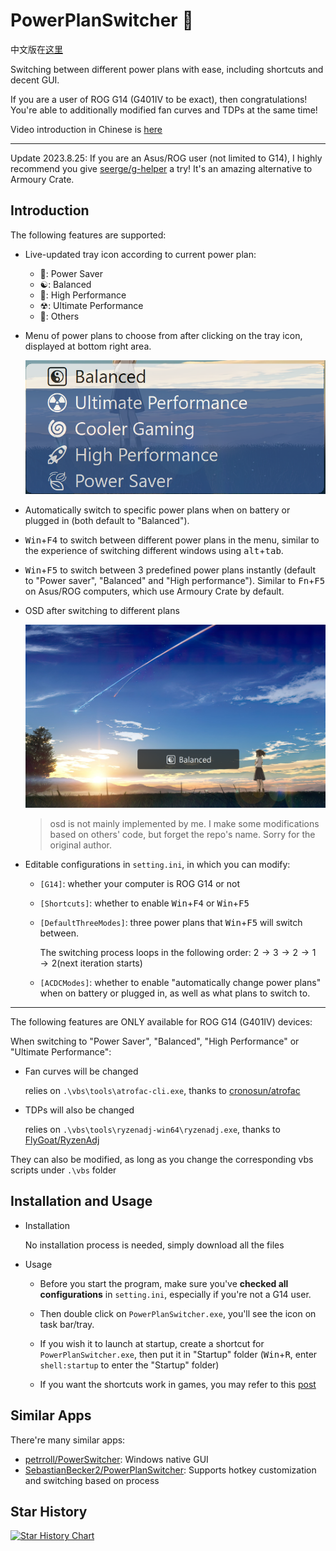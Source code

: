 ﻿# PowerPlanSwitcher 🔋
中文版在[这里](README_cn.md)

Switching between different power plans with ease, including shortcuts and decent GUI.

If you are a user of ROG G14 (G401IV to be exact), then congratulations! You're able to additionally modified fan curves and TDPs at the same time!

Video introduction in Chinese is [here](https://www.bilibili.com/video/BV17N4y1c73i)

---

Update 2023.8.25: If you are an Asus/ROG user (not limited to G14), I highly recommend you give [seerge/g-helper](https://github.com/seerge/g-helper) a try! It's an amazing alternative to Armoury Crate. 


## Introduction

The following features are supported:

- Live-updated tray icon according to current power plan:
    - 🍃: Power Saver
    - ☯️: Balanced
    - 🚀: High Performance
    - ☢: Ultimate Performance
    - 🔋: Others
- Menu of power plans to choose from after clicking on the tray icon, displayed at bottom right area.

    ![](https://raw.githubusercontent.com/Ladbaby/PowerPlanSwitcher/master/image/2022-08-07-20-17-49.png)
- Automatically switch to specific power plans when on battery or plugged in (both default to "Balanced").
- <kbd>Win</kbd>+<kbd>F4</kbd> to switch between different power plans in the menu, similar to the experience of switching different windows using <kbd>alt</kbd>+<kbd>tab</kbd>.
- <kbd>Win</kbd>+<kbd>F5</kbd> to switch between 3 predefined power plans instantly (default to "Power saver", "Balanced" and "High performance"). Similar to <kbd>Fn</kbd>+<kbd>F5</kbd> on Asus/ROG computers, which use Armoury Crate by default.
- OSD after switching to different plans

    ![](https://raw.githubusercontent.com/Ladbaby/PowerPlanSwitcher/master/image/Screenshot%20(21).png)

    > osd is not mainly implemented by me. I make some modifications based on others' code, but forget the repo's name. Sorry for the original author.
- Editable configurations in `setting.ini`, in which you can modify:
    - `[G14]`: whether your computer is ROG G14 or not
    - `[Shortcuts]`: whether to enable <kbd>Win</kbd>+<kbd>F4</kbd> or <kbd>Win</kbd>+<kbd>F5</kbd>
    - `[DefaultThreeModes]`: three power plans that <kbd>Win</kbd>+<kbd>F5</kbd> will switch between. 

        The switching process loops in the following order: $2\rightarrow3\rightarrow2\rightarrow1\rightarrow2(\text{next iteration starts})$
    - `[ACDCModes]`: whether to enable "automatically change power plans" when on battery or plugged in, as well as what plans to switch to.

---

The following features are ONLY available for ROG G14 (G401IV) devices:

When switching to "Power Saver", "Balanced", "High Performance" or "Ultimate Performance":
- Fan curves will be changed

    relies on `.\vbs\tools\atrofac-cli.exe`, thanks to [cronosun/atrofac](https://github.com/cronosun/atrofac)
- TDPs will also be changed

    relies on `.\vbs\tools\ryzenadj-win64\ryzenadj.exe`, thanks to [FlyGoat/RyzenAdj](https://github.com/FlyGoat/RyzenAdj)

They can also be modified, as long as you change the corresponding vbs scripts under `.\vbs` folder

## Installation and Usage
- Installation

    No installation process is needed, simply download all the files
- Usage

    - Before you start the program, make sure you've **checked all configurations** in `setting.ini`, especially if you're not a G14 user.

    - Then double click on `PowerPlanSwitcher.exe`, you'll see the icon on task bar/tray.

    - If you wish it to launch at startup, create a shortcut for `PowerPlanSwitcher.exe`, then put it in "Startup" folder (<kbd>Win</kbd>+<kbd>R</kbd>, enter `shell:startup` to enter the "Startup" folder)

    - If you want the shortcuts work in games, you may refer to this [post](https://www.autohotkey.com/board/topic/111737-how-to-make-ahk-work-in-most-games-the-basics/)

## Similar Apps

There're many similar apps:

- [petrroll/PowerSwitcher](https://github.com/petrroll/PowerSwitcher): Windows native GUI
- [SebastianBecker2/PowerPlanSwitcher](https://github.com/SebastianBecker2/PowerPlanSwitcher): Supports hotkey customization and switching based on process


## Star History

[![Star History Chart](https://api.star-history.com/svg?repos=Ladbaby/PowerPlanSwitcher&type=Date)](https://star-history.com/#Ladbaby/PowerPlanSwitcher&Date)

